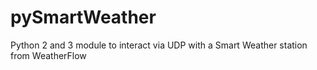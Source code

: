 # pySmartWeather
Python 2 and 3 module to interact via UDP with a Smart Weather station from WeatherFlow

